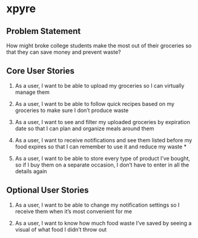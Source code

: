 # xpyre
## Problem Statement
How might broke college students make the most out of their groceries so that they can save money and prevent waste?
## Core User Stories
1. As a user, I want to be able to upload my groceries so I can virtually manage them

2. As a user, I want to be able to follow quick recipes based on my groceries to make sure I don’t produce waste

3. As a user, I want to see and filter my uploaded groceries by expiration date so that I can plan and organize meals around them

4. As a user, I want to receive notifications and see them listed before my food expires so that I can remember to use it and reduce my waste *

5. As a user, I want to be able to store every type of product I’ve bought, so if I buy them on a separate occasion, I don’t have to enter in all the details again

## Optional User Stories
1. As a user, I want to be able to change my notification settings so I receive them when it’s most convenient for me

2. As a user, I want to know how much food waste I’ve saved by seeing a visual of what food I didn’t throw out

